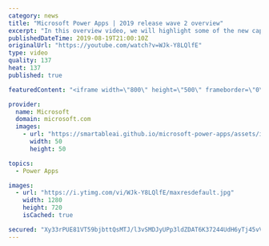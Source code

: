 ```yaml
---
category: news
title: "Microsoft Power Apps | 2019 release wave 2 overview"
excerpt: "In this overview video, we will highlight some of the new capabilities included in the latest update to Microsoft Power Apps that will help you plan and prepare for the upcoming updates with confidence.     Here are the capabilities covered:  • Guest access  • Solution checker enhancements  • Building"
publishedDateTime: 2019-08-19T21:00:10Z
originalUrl: "https://youtube.com/watch?v=WJk-Y8LQlfE"
type: video
quality: 137
heat: 137
published: true

featuredContent: "<iframe width=\"800\" height=\"500\" frameborder=\"0\" src=\"https://www.youtube.com/embed/WJk-Y8LQlfE\" allow=\"accelerometer; autoplay; encrypted-media; gyroscope; picture-in-picture\" allowfullscreen></iframe>"

provider:
  name: Microsoft
  domain: microsoft.com
  images:
    - url: "https://smartableai.github.io/microsoft-power-apps/assets/images/organizations/microsoft.com-50x50.jpg"
      width: 50
      height: 50

topics:
  - Power Apps

images:
  - url: "https://i.ytimg.com/vi/WJk-Y8LQlfE/maxresdefault.jpg"
    width: 1280
    height: 720
    isCached: true

secured: "Xy33rPUE81VT59bjbttQsMTJ/l3vSMDJyUPp3ldZDAT6K37244UdH6yTj45vVBrlAHTrfs0CBIdoBkJ2bRTsxjo+WgHpTddl058XgjyD6aMdWbceCCkS6Br188SfG7/mSK8a3nTeNbIDyKuy3hcbGU8mGkOQ1BF6Bld4ixvyiyTQrMUEkSXnjt5eLSrc7d99KYk/w8tFcqefd6NECcMqRI5Gg8bacJeXGgrfQALfcXxFe7xoDeJy8AaGiT/jzH9Hwbb5idvKb5m86esVuRvZzzIRi4z++5mgrTB98/pl7FFvSyAaa6ACSwuDMwNv757/ITyK8xAtPpqtwJ+F8Xh9vwfZyrE/+486sugnP8AU2jG5BhOdcCm2dxg97Y/uLdUaWWl3rtQX44e651tUH1r1auh6kXSUDbV7rjbHqogKtfNOIwawZ+FdxoEDntBy54IE;qIOmegukfKvSqOTNUsOBNg=="
---
```


